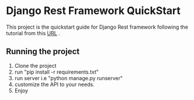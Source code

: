 # Django Rest Framework QuickStart
This project is the quickstart guide for Django Rest framework following the tutorial from this [URL](https://www.django-rest-framework.org/tutorial/quickstart/) .

## Running the project

1. Clone the project
2. run "pip install -r requirements.txt"
3. run server i.e "python manage.py runserver"
4. customize the API to your needs.
5. Enjoy